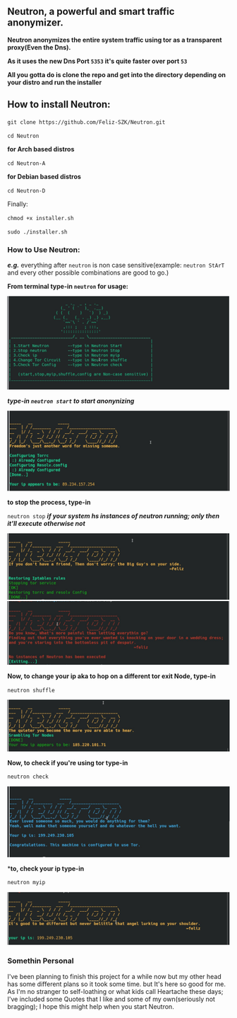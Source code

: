 ## Neutron, a powerful and smart traffic anonymizer.

**Neutron anonymizes the entire system traffic using tor as a transparent proxy(Even the Dns).**

**As it uses the new Dns Port ``5353`` it's quite faster over port ``53``**

**All you gotta do is clone the repo and get into the directory depending on your distro and run the installer**

## How to install Neutron:

``git clone https://github.com/Feliz-SZK/Neutron.git``

``cd Neutron``

**for Arch based distros**
 
``cd Neutron-A`` 

**for Debian based distros**

``cd Neutron-D``
 
 Finally:
 
``chmod +x installer.sh``

``sudo ./installer.sh``

### How to Use Neutron:

***e.g.*** everything after ``neutron`` is non case sensitive(example: ``neutron StArT`` and every other possible combinations are good to go.)

**From terminal type-in ``neutron`` for usage:**

<img src="images/Screenshot_20200205_201040-min.jpg" />

***type-in ``neutron start`` to start anonynizing***

<img src="images/Screenshot_20200205_013610-min.jpg" />

**to stop the process, type-in**

``neutron stop``
***if your system hs instances of neutron running; only then it'll execute otherwise not***

<img src="images/Screenshot_20200205_202652-min.jpg" />

<img src="images/Screenshot_20200205_200808-min.jpg" />


**Now, to change your ip aka to hop on a different tor exit Node, type-in**

``neutron shuffle``

<img src="images/Screenshot_20200205_211408-min.jpg" />

**Now, to check if you're using tor type-in**
```bash
neutron check
```

<img src="images/Screenshot_20200205_201317-min.jpg" />

***to, check your ip type-in**
```bash
neutron myip
```
<img src="images/Screenshot_20200205_201615-min.jpg" />


### Somethin Personal

I've been planning to finish this project for a while now but my other head has some different plans so it took some time. but It's here so good for me.
As I'm no stranger to self-loathing or what kids call Heartache these days; I've included some Quotes that I like and some of my own(seriously not bragging); I hope this might help when you start Neutron.


